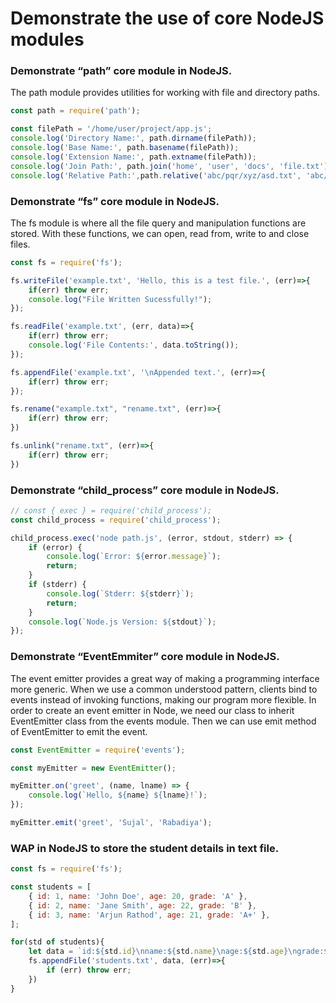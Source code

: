 # Demonstrate the use of core NodeJS modules
### Demonstrate “path” core module in NodeJS.
The path module provides utilities for working with file and directory paths. 
```js
const path = require('path');

const filePath = '/home/user/project/app.js';
console.log('Directory Name:', path.dirname(filePath));
console.log('Base Name:', path.basename(filePath));
console.log('Extension Name:', path.extname(filePath));
console.log('Join Path:', path.join('home', 'user', 'docs', 'file.txt'));
console.log('Relative Path:',path.relative('abc/pqr/xyz/asd.txt', 'abc/pqr/web/dfg.txt'));
```

### Demonstrate “fs” core module in NodeJS.
The fs module is where all the file query and manipulation functions are stored.
With these functions, we can open, read from, write to and close files.
```js
const fs = require('fs');

fs.writeFile('example.txt', 'Hello, this is a test file.', (err)=>{
    if(err) throw err;
    console.log("File Written Sucessfully!");
});

fs.readFile('example.txt', (err, data)=>{
    if(err) throw err;
    console.log('File Contents:', data.toString());
});

fs.appendFile('example.txt', '\nAppended text.', (err)=>{
    if(err) throw err;
});

fs.rename("example.txt", "rename.txt", (err)=>{
    if(err) throw err;
})

fs.unlink("rename.txt", (err)=>{
    if(err) throw err;
})
```

### Demonstrate “child_process” core module in NodeJS.
```js
// const { exec } = require('child_process');
const child_process = require('child_process');

child_process.exec('node path.js', (error, stdout, stderr) => {
    if (error) {
        console.log(`Error: ${error.message}`);
        return;
    }
    if (stderr) {
        console.log(`Stderr: ${stderr}`);
        return;
    }
    console.log(`Node.js Version: ${stdout}`);
});
```

### Demonstrate “EventEmmiter” core module in NodeJS.
The event emitter provides a great way of making a programming interface more generic. When we use a common understood pattern, clients bind to events instead of invoking functions, making our program more flexible.
In order to create an event emitter in Node, we need our class to inherit EventEmitter class from the events module.
Then we can use emit method of EventEmitter to emit the event.
```js
const EventEmitter = require('events');

const myEmitter = new EventEmitter();

myEmitter.on('greet', (name, lname) => {
    console.log(`Hello, ${name} ${lname}!`);
});

myEmitter.emit('greet', 'Sujal', 'Rabadiya');
```

### WAP in NodeJS to store the student details in text file.
```js
const fs = require('fs');

const students = [
    { id: 1, name: 'John Doe', age: 20, grade: 'A' },
    { id: 2, name: 'Jane Smith', age: 22, grade: 'B' },
    { id: 3, name: 'Arjun Rathod', age: 21, grade: 'A+' },
];

for(std of students){
    let data = `id:${std.id}\nname:${std.name}\nage:${std.age}\ngrade:${std.grade}\n\n`
    fs.appendFile('students.txt', data, (err)=>{
        if (err) throw err;
    })
}
```
